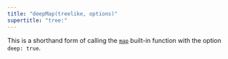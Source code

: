 ```yaml
---
title: "deepMap(treelike, options)"
supertitle: "tree:"
---
```


This is a shorthand form of calling the [`map`](map.html) built-in function with the option `deep: true`.
